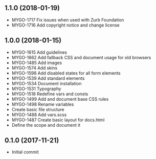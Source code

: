 ## 1.1.0 (2018-01-19)

- MYGO-1717 Fix issues when used with Zurb Foundation
- MYGO-1716 Add copyright notice and change license

## 1.0.0 (2018-01-15)

- MYGO-1615  Add guidelines
- MYGO-1662  Add fallback CSS and document usage for old browsers
- MYGO-1485  Add images
- MYGO-1574  Add skins
- MYGO-1598  Add disabled states for all form elements
- MYGO-1539  Add standard elements
- MYGO-1534  Document installation
- MYGO-1531  Typography
- MYGO-1518  Redefine vars and consts
- MYGO-1499  Add and document base CSS rules
- MYGO-1498  Rename variables
- Create basic file structure
- MYGO-1488  Add vars.scss
- MYGO-1487  Create basic layout for docs.html
- Define the scope and document it

## 0.1.0 (2017-11-21)

- Initial commit